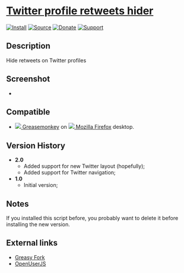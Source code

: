 # [Twitter profile retweets hider](https://github.com/jerone/UserScripts/tree/master/Twitter_profile_retweets_hider)

[![Install](https://raw.github.com/jerone/UserScripts/master/_resources/Install-button.png)](https://github.com/jerone/UserScripts/raw/master/Twitter_profile_retweets_hider/Twitter_profile_retweets_hider.user.js)
[![Source](https://raw.github.com/jerone/UserScripts/master/_resources/Source-button.png)](https://github.com/jerone/UserScripts/blob/master/Twitter_profile_retweets_hider/Twitter_profile_retweets_hider.user.js)
[![Donate](https://raw.github.com/jerone/UserScripts/master/_resources/Donate-button.png)](https://www.paypal.com/cgi-bin/webscr?cmd=_s-xclick&hosted_button_id=VCYMHWQ7ZMBKW)
[![Support](https://raw.github.com/jerone/UserScripts/master/_resources/Support-button.png)](https://github.com/jerone/UserScripts/issues)

## Description

Hide retweets on Twitter profiles

## Screenshot

-

## Compatible

-   [![](https://raw.github.com/jerone/UserScripts/master/_resources/Greasemonkey.png) Greasemonkey](https://addons.mozilla.org/firefox/addon/greasemonkey/) on [![](https://raw.github.com/jerone/UserScripts/master/_resources/Firefox.png) Mozilla Firefox](http://www.mozilla.org/en-US/firefox/fx/#desktop) desktop.

## Version History

-   **2.0**
    -   Added support for new Twitter layout (hopefully);
    -   Added support for Twitter navigation;
-   **1.0**
    -   Initial version;

## Notes

If you installed this script before, you probably want to delete it before installing the new version.

## External links

-   [Greasy Fork](https://greasyfork.org/scripts/215-twitter-profile-retweets-hider)
-   [OpenUserJS](https://openuserjs.org/scripts/jerone/Twitter_profile_retweets_hider)
